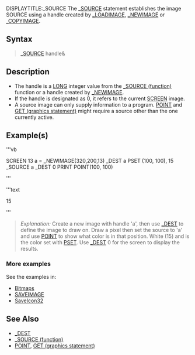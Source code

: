 DISPLAYTITLE:_SOURCE
The [_SOURCE](_SOURCE) statement establishes the image SOURCE using a handle created by [_LOADIMAGE](_LOADIMAGE), [_NEWIMAGE](_NEWIMAGE) or [_COPYIMAGE](_COPYIMAGE).


## Syntax

>  [_SOURCE](_SOURCE) handle&


## Description

* The handle is a [LONG](LONG) integer value from the [_SOURCE (function)](_SOURCE (function)) function or a handle created by [_NEWIMAGE](_NEWIMAGE). 
* If the handle is designated as 0, it refers to the current [SCREEN](SCREEN) image.
* A source image can only supply information to a program. [POINT](POINT) and [GET (graphics statement)](GET (graphics statement)) might require a source other than the one currently active.


## Example(s)


'''vb

SCREEN 13
a = _NEWIMAGE(320,200,13)
_DEST a
PSET (100, 100), 15
_SOURCE a
_DEST 0
PRINT POINT(100, 100) 

'''

'''text


 15

'''

>  *Explanation:* Create a new image with handle 'a', then use [_DEST](_DEST) to define the image to draw on. Draw a pixel then set the source to 'a' and use [POINT](POINT) to show what color is in that position. White (15) and is the color set with [PSET](PSET). Use [_DEST](_DEST) 0 for the screen to display the results.


### More examples

See the examples in:
* [Bitmaps](Bitmaps)
* [SAVEIMAGE](SAVEIMAGE)
* [SaveIcon32](SaveIcon32)


## See Also

* [_DEST](_DEST)
* [_SOURCE (function)](_SOURCE (function))
* [POINT](POINT), [GET (graphics statement)](GET (graphics statement))




